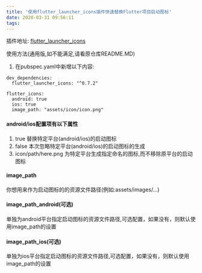 ```yaml
---
title: '使用flutter_launcher_icons插件快速替换Flutter项目启动图标'
date: 2020-03-31 09:56:11
tags:
---
```


插件地址:
[flutter_launcher_icons](https://github.com/fluttercommunity/flutter_launcher_icons)

使用方法(通用版,如不能满足,请看原仓库README.MD)
1. 在pubspec.yaml中新增以下内容:
```
dev_dependencies: 
  flutter_launcher_icons: "^0.7.2"
  
flutter_icons:
  android: true
  ios: true
  image_path: "assets/icon/icon.png"
```
#### android/ios配置项有以下属性
1. true 替换特定平台(android/ios)的启动图标
2. false 本次忽略特定平台(android/ios)的启动图标的生成
3. icon/path/here.png 为特定平台生成指定命名的图标,而不移除原平台的启动图标

#### image_path 
你想用来作为启动图标的的资源文件路径(例如:assets/images/...)

#### image_path_android(可选)
单独为android平台指定启动图标的资源文件路径,可选配置，如果没有，则默认使用image_path的设置

#### image_path_ios(可选)
单独为ios平台指定启动图标的资源文件路径,可选配置，如果没有，则默认使用image_path的设置